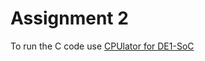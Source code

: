 # Assignment 2
To run the C code use [CPUlator for DE1-SoC](https://cpulator.01xz.net/?sys=arm-de1soc)
